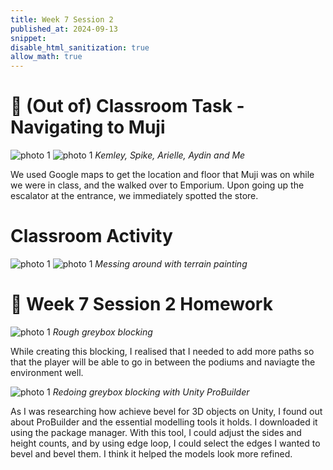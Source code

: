 ```yaml
---
title: Week 7 Session 2
published_at: 2024-09-13
snippet: 
disable_html_sanitization: true
allow_math: true
---
```


# :page_with_curl: (Out of) Classroom Task - Navigating to Muji

![photo 1](photos/34.jpg)
![photo 1](photos/35.jpg)
*Kemley, Spike, Arielle, Aydin and Me*

We used Google maps to get the location and floor that Muji was on while we were in class, and the walked over to Emporium. Upon going up the escalator at the entrance, we immediately spotted the store.

# Classroom Activity

![photo 1](photos/36.png)
![photo 1](photos/37.png)
*Messing around with terrain painting*

# :page_with_curl: Week 7 Session 2 Homework 

![photo 1](photos/45.png)
*Rough greybox blocking*

While creating this blocking, I realised that I needed to add more paths so that the player will be able to go in between the podiums and naviagte the environment well.

![photo 1](photos/46.png)
*Redoing greybox blocking with Unity ProBuilder*

As I was researching how achieve bevel for 3D objects on Unity, I found out about ProBuilder and the essential modelling tools it holds. I downloaded it using the package manager. With this tool, I could adjust the sides and height counts, and by using edge loop, I could select the edges I wanted to bevel and bevel them. I think it helped the models look more refined.



